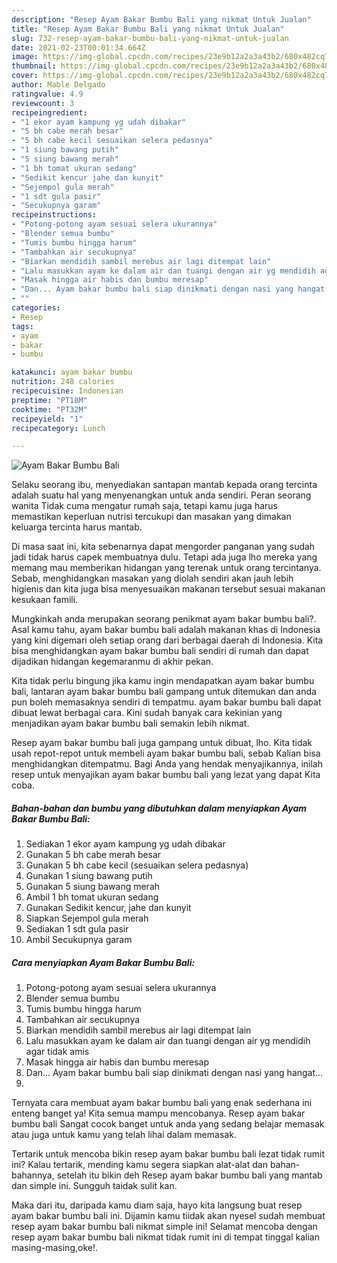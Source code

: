 ```yaml
---
description: "Resep Ayam Bakar Bumbu Bali yang nikmat Untuk Jualan"
title: "Resep Ayam Bakar Bumbu Bali yang nikmat Untuk Jualan"
slug: 732-resep-ayam-bakar-bumbu-bali-yang-nikmat-untuk-jualan
date: 2021-02-23T00:01:34.664Z
image: https://img-global.cpcdn.com/recipes/23e9b12a2a3a43b2/680x482cq70/ayam-bakar-bumbu-bali-foto-resep-utama.jpg
thumbnail: https://img-global.cpcdn.com/recipes/23e9b12a2a3a43b2/680x482cq70/ayam-bakar-bumbu-bali-foto-resep-utama.jpg
cover: https://img-global.cpcdn.com/recipes/23e9b12a2a3a43b2/680x482cq70/ayam-bakar-bumbu-bali-foto-resep-utama.jpg
author: Mable Delgado
ratingvalue: 4.9
reviewcount: 3
recipeingredient:
- "1 ekor ayam kampung yg udah dibakar"
- "5 bh cabe merah besar"
- "5 bh cabe kecil sesuaikan selera pedasnya"
- "1 siung bawang putih"
- "5 siung bawang merah"
- "1 bh tomat ukuran sedang"
- "Sedikit kencur jahe dan kunyit"
- "Sejempol gula merah"
- "1 sdt gula pasir"
- "Secukupnya garam"
recipeinstructions:
- "Potong-potong ayam sesuai selera ukurannya"
- "Blender semua bumbu"
- "Tumis bumbu hingga harum"
- "Tambahkan air secukupnya"
- "Biarkan mendidih sambil merebus air lagi ditempat lain"
- "Lalu masukkan ayam ke dalam air dan tuangi dengan air yg mendidih agar tidak amis"
- "Masak hingga air habis dan bumbu meresap"
- "Dan... Ayam bakar bumbu bali siap dinikmati dengan nasi yang hangat..."
- ""
categories:
- Resep
tags:
- ayam
- bakar
- bumbu

katakunci: ayam bakar bumbu 
nutrition: 248 calories
recipecuisine: Indonesian
preptime: "PT18M"
cooktime: "PT32M"
recipeyield: "1"
recipecategory: Lunch

---
```



![Ayam Bakar Bumbu Bali](https://img-global.cpcdn.com/recipes/23e9b12a2a3a43b2/680x482cq70/ayam-bakar-bumbu-bali-foto-resep-utama.jpg)

Selaku seorang ibu, menyediakan santapan mantab kepada orang tercinta adalah suatu hal yang menyenangkan untuk anda sendiri. Peran seorang  wanita Tidak cuma mengatur rumah saja, tetapi kamu juga harus memastikan keperluan nutrisi tercukupi dan masakan yang dimakan keluarga tercinta harus mantab.

Di masa  saat ini, kita sebenarnya dapat mengorder panganan yang sudah jadi tidak harus capek membuatnya dulu. Tetapi ada juga lho mereka yang memang mau memberikan hidangan yang terenak untuk orang tercintanya. Sebab, menghidangkan masakan yang diolah sendiri akan jauh lebih higienis dan kita juga bisa menyesuaikan makanan tersebut sesuai makanan kesukaan famili. 



Mungkinkah anda merupakan seorang penikmat ayam bakar bumbu bali?. Asal kamu tahu, ayam bakar bumbu bali adalah makanan khas di Indonesia yang kini digemari oleh setiap orang dari berbagai daerah di Indonesia. Kita bisa menghidangkan ayam bakar bumbu bali sendiri di rumah dan dapat dijadikan hidangan kegemaranmu di akhir pekan.

Kita tidak perlu bingung jika kamu ingin mendapatkan ayam bakar bumbu bali, lantaran ayam bakar bumbu bali gampang untuk ditemukan dan anda pun boleh memasaknya sendiri di tempatmu. ayam bakar bumbu bali dapat dibuat lewat berbagai cara. Kini sudah banyak cara kekinian yang menjadikan ayam bakar bumbu bali semakin lebih nikmat.

Resep ayam bakar bumbu bali juga gampang untuk dibuat, lho. Kita tidak usah repot-repot untuk membeli ayam bakar bumbu bali, sebab Kalian bisa menghidangkan ditempatmu. Bagi Anda yang hendak menyajikannya, inilah resep untuk menyajikan ayam bakar bumbu bali yang lezat yang dapat Kita coba.

<!--inarticleads1-->

##### Bahan-bahan dan bumbu yang dibutuhkan dalam menyiapkan Ayam Bakar Bumbu Bali:

1. Sediakan 1 ekor ayam kampung yg udah dibakar
1. Gunakan 5 bh cabe merah besar
1. Gunakan 5 bh cabe kecil (sesuaikan selera pedasnya)
1. Gunakan 1 siung bawang putih
1. Gunakan 5 siung bawang merah
1. Ambil 1 bh tomat ukuran sedang
1. Gunakan Sedikit kencur, jahe dan kunyit
1. Siapkan Sejempol gula merah
1. Sediakan 1 sdt gula pasir
1. Ambil Secukupnya garam




<!--inarticleads2-->

##### Cara menyiapkan Ayam Bakar Bumbu Bali:

1. Potong-potong ayam sesuai selera ukurannya
1. Blender semua bumbu
1. Tumis bumbu hingga harum
1. Tambahkan air secukupnya
1. Biarkan mendidih sambil merebus air lagi ditempat lain
1. Lalu masukkan ayam ke dalam air dan tuangi dengan air yg mendidih agar tidak amis
1. Masak hingga air habis dan bumbu meresap
1. Dan... Ayam bakar bumbu bali siap dinikmati dengan nasi yang hangat...
1. 




Ternyata cara membuat ayam bakar bumbu bali yang enak sederhana ini enteng banget ya! Kita semua mampu mencobanya. Resep ayam bakar bumbu bali Sangat cocok banget untuk anda yang sedang belajar memasak atau juga untuk kamu yang telah lihai dalam memasak.

Tertarik untuk mencoba bikin resep ayam bakar bumbu bali lezat tidak rumit ini? Kalau tertarik, mending kamu segera siapkan alat-alat dan bahan-bahannya, setelah itu bikin deh Resep ayam bakar bumbu bali yang mantab dan simple ini. Sungguh taidak sulit kan. 

Maka dari itu, daripada kamu diam saja, hayo kita langsung buat resep ayam bakar bumbu bali ini. Dijamin kamu tiidak akan nyesel sudah membuat resep ayam bakar bumbu bali nikmat simple ini! Selamat mencoba dengan resep ayam bakar bumbu bali nikmat tidak rumit ini di tempat tinggal kalian masing-masing,oke!.

